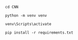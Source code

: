 ```shell
cd CNN
```

```shell
python -m venv venv
```

```shell
venv\Scripts\activate
```

```
pip install -r requirements.txt
```
